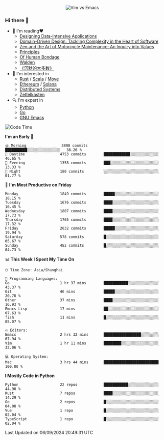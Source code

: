 <p align="center">
    <img src="https://gist.githubusercontent.com/coldnight/e696baffb094e71c96cb302118878eae/raw/40ea5053a6f66cc65f90f437e4173497da225958/banner.gif" alt="Vim vs Emacs" />
</p>

### Hi there 👋

- 📖 I'm reading❤️
    + [Designing Data-Intensive Applications](https://www.oreilly.com/library/view/designing-data-intensive-applications/9781491903063/)
    + [Domain-Driven Design: Tackling Complexity in the Heart of Software](https://www.dddcommunity.org/book/evans_2003/)
    + [Zen and the Art of Motorcycle Maintenance: An Inquiry into Values](https://en.wikipedia.org/wiki/Zen_and_the_Art_of_Motorcycle_Maintenance)
    + [Principles](https://www.principles.com/)
    + [Of Human Bondage](https://en.wikipedia.org/wiki/Of_Human_Bondage)
    + [Walden](https://en.wikipedia.org/wiki/Walden)
    + [《沉默的大多数》](https://en.wikipedia.org/wiki/Silent_majority)
- 🌱 I'm interested in
    + [Rust](https://www.rust-lang.org/) / [Scala](https://www.scala-lang.org/) / [Move](https://github.com/move-language/move/)
    + [Ethereum](https://ethereum.org/en/) / [Solana](https://solana.com/)
	+ [Distributed Systems](https://www.linuxzen.com/notes/topics/20200320174417_%E5%88%86%E5%B8%83%E5%BC%8F/)
	+ [Zettelkasten](https://www.linuxzen.com/notes/notes/20220120080920-slip_box/)
- 🔍 I'm expert in
    + [Python](https://www.python.org/)
    + [Go](https://go.dev/)
    + [GNU Emacs](https://www.gnu.org/software/emacs/)

<!--START_SECTION:waka-->
![Code Time](http://img.shields.io/badge/Code%20Time-3%2C152%20hrs%2011%20mins-blue)

**I'm an Early 🐤** 

```text
🌞 Morning                3898 commits        ██████████░░░░░░░░░░░░░░░   38.26 % 
🌆 Daytime                4753 commits        ████████████░░░░░░░░░░░░░   46.65 % 
🌃 Evening                1358 commits        ███░░░░░░░░░░░░░░░░░░░░░░   13.33 % 
🌙 Night                  180 commits         ░░░░░░░░░░░░░░░░░░░░░░░░░   01.77 % 
```
📅 **I'm Most Productive on Friday** 

```text
Monday                   1849 commits        █████░░░░░░░░░░░░░░░░░░░░   18.15 % 
Tuesday                  1676 commits        ████░░░░░░░░░░░░░░░░░░░░░   16.45 % 
Wednesday                1807 commits        ████░░░░░░░░░░░░░░░░░░░░░   17.73 % 
Thursday                 1765 commits        ████░░░░░░░░░░░░░░░░░░░░░   17.32 % 
Friday                   2032 commits        █████░░░░░░░░░░░░░░░░░░░░   19.94 % 
Saturday                 578 commits         █░░░░░░░░░░░░░░░░░░░░░░░░   05.67 % 
Sunday                   482 commits         █░░░░░░░░░░░░░░░░░░░░░░░░   04.73 % 
```


📊 **This Week I Spent My Time On** 

```text
🕑︎ Time Zone: Asia/Shanghai

💬 Programming Languages: 
Go                       1 hr 37 mins        ███████████░░░░░░░░░░░░░░   43.37 % 
Git                      46 mins             █████░░░░░░░░░░░░░░░░░░░░   20.70 % 
Other                    37 mins             ████░░░░░░░░░░░░░░░░░░░░░   16.93 % 
Emacs Lisp               17 mins             ██░░░░░░░░░░░░░░░░░░░░░░░   07.63 % 
fish                     11 mins             █░░░░░░░░░░░░░░░░░░░░░░░░   05.07 % 

🔥 Editors: 
Emacs                    2 hrs 32 mins       █████████████████░░░░░░░░   67.94 % 
Vim                      1 hr 11 mins        ████████░░░░░░░░░░░░░░░░░   32.06 % 

💻 Operating System: 
Mac                      3 hrs 44 mins       █████████████████████████   100.00 % 
```

**I Mostly Code in Python** 

```text
Python                   22 repos            ███████████░░░░░░░░░░░░░░   44.90 % 
Rust                     7 repos             ████░░░░░░░░░░░░░░░░░░░░░   14.29 % 
Go                       2 repos             █░░░░░░░░░░░░░░░░░░░░░░░░   04.08 % 
Vue                      1 repo              █░░░░░░░░░░░░░░░░░░░░░░░░   02.04 % 
TypeScript               1 repo              █░░░░░░░░░░░░░░░░░░░░░░░░   02.04 % 
```




 Last Updated on 06/09/2024 20:49:31 UTC
<!--END_SECTION:waka-->

